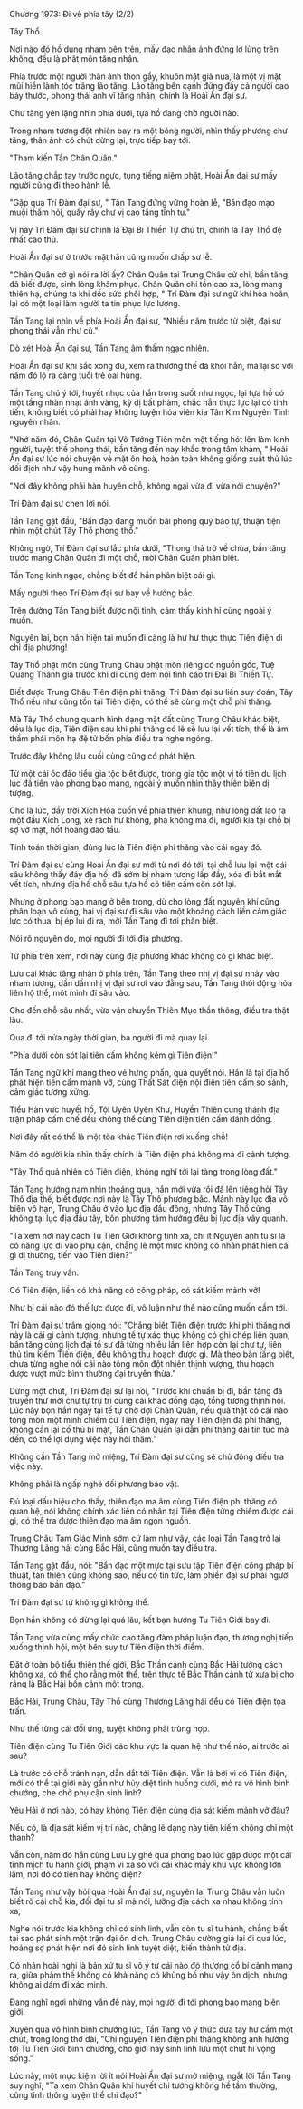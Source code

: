 




Chương 1973: Đi về phía tây (2/2)


Tây Thổ.

Nơi nào đó hồ dung nham bên trên, mấy đạo nhân ảnh đứng lơ lửng trên không, đều là phật môn tăng nhân.

Phía trước một người thân ảnh thon gầy, khuôn mặt già nua, là một vị mặt mũi hiền lành tóc trắng lão tăng. Lão tăng bên cạnh đứng đấy cả người cao bảy thước, phong thái anh vĩ tăng nhân, chính là Hoài Ẩn đại sư.

Chư tăng yên lặng nhìn phía dưới, tựa hồ đang chờ người nào.

Trong nham tương đột nhiên bay ra một bóng người, nhìn thấy phương chư tăng, thân ảnh có chút dừng lại, trực tiếp bay tới.

"Tham kiến Tần Chân Quân."

Lão tăng chắp tay trước ngực, tụng tiếng niệm phật, Hoài Ẩn đại sư mấy người cũng đi theo hành lễ.

"Gặp qua Trí Đàm đại sư, " Tần Tang đứng vững hoàn lễ, "Bần đạo mạo muội thăm hỏi, quấy rầy chư vị cao tăng tĩnh tu."

Vị này Trí Đàm đại sư chính là Đại Bi Thiền Tự chủ trì, chính là Tây Thổ đệ nhất cao thủ.

Hoài Ẩn đại sư ở trước mặt hắn cũng muốn chấp sư lễ.

"Chân Quân cớ gì nói ra lời ấy? Chân Quân tại Trung Châu cử chỉ, bần tăng đã biết được, sinh lòng khâm phục. Chân Quân chí tồn cao xa, lòng mang thiên hạ, chúng ta khi dốc sức phối hợp, " Trí Đàm đại sư ngữ khí hòa hoãn, lại có một loại làm người ta tin phục lực lượng.

Tần Tang lại nhìn về phía Hoài Ẩn đại sư, "Nhiều năm trước từ biệt, đại sư phong thái vẫn như cũ."

Dò xét Hoài Ẩn đại sư, Tần Tang âm thầm ngạc nhiên.

Hoài Ẩn đại sư khí sắc xong đủ, xem ra thương thế đã khỏi hẳn, mà lại so với năm đó lộ ra càng tuổi trẻ oai hùng.

Tần Tang chú ý tới, huyết nhục của hắn trong suốt như ngọc, lại tựa hồ có một tầng nhàn nhạt ánh vàng, kỳ dị bất phàm, chắc hẳn thực lực lại có tinh tiến, không biết có phải hay không luyện hóa viên kia Tân Kim Nguyên Tinh nguyên nhân.

"Nhớ năm đó, Chân Quân tại Vô Tướng Tiên môn một tiếng hót lên làm kinh người, tuyệt thế phong thái, bần tăng đến nay khắc trong tâm khảm, " Hoài Ẩn đại sư lúc nói chuyện vẻ mặt ôn hoà, hoàn toàn không giống xuất thủ lúc đối địch như vậy hung mãnh vô cùng.

"Nơi đây không phải hàn huyên chỗ, không ngại vừa đi vừa nói chuyện?"

Trí Đàm đại sư chen lời nói.

Tần Tang gật đầu, "Bần đạo đang muốn bái phỏng quý bảo tự, thuận tiện nhìn một chút Tây Thổ phong thổ."

Không ngờ, Trí Đàm đại sư lắc phía dưới, "Thong thả trở về chùa, bần tăng trước mang Chân Quân đi một chỗ, mời Chân Quân phân biệt.

Tần Tang kinh ngạc, chẳng biết để hắn phân biệt cái gì.

Mấy người theo Trí Đàm đại sư bay về hướng bắc.

Trên đường Tần Tang biết được nội tình, cảm thấy kinh hỉ cùng ngoài ý muốn.

Nguyên lai, bọn hắn hiện tại muốn đi càng là hư hư thực thực Tiên điện di chỉ địa phương!

Tây Thổ phật môn cùng Trung Châu phật môn riêng có nguồn gốc, Tuệ Quang Thánh giả trước khi đi cũng đem nội tình cáo tri Đại Bi Thiền Tự.

Biết được Trung Châu Tiên điện phi thăng, Trí Đàm đại sư liền suy đoán, Tây Thổ nếu như cũng tồn tại Tiên điện, có thể sẽ cùng một chỗ phi thăng.

Mà Tây Thổ chung quanh hình dạng mặt đất cùng Trung Châu khác biệt, đều là lục địa, Tiên điện sau khi phi thăng có lẽ sẽ lưu lại vết tích, thế là âm thầm phái môn hạ đệ tử bốn phía điều tra nghe ngóng.

Trước đây không lâu cuối cùng cũng có phát hiện.

Từ một cái ốc đảo tiểu gia tộc biết được, trong gia tộc một vị tổ tiên du lịch lúc đã tiến vào phong bạo mang, ngoài ý muốn nhìn thấy thiên biến dị tượng.

Cho là lúc, đầy trời Xích Hỏa cuốn về phía thiên khung, như lòng đất lao ra một đầu Xích Long, xé rách hư không, phá không mà đi, người kia tại chỗ bị sợ vỡ mật, hốt hoảng đào tẩu.

Tính toán thời gian, đúng lúc là Tiên điện phi thăng vào cái ngày đó.

Trí Đàm đại sư cùng Hoài Ẩn đại sư mới từ nơi đó tới, tại chỗ lưu lại một cái sâu không thấy đáy địa hố, đã sớm bị nham tương lấp đầy, xóa đi bắt mắt vết tích, nhưng địa hố chỗ sâu tựa hồ có tiên cấm còn sót lại.

Nhưng ở phong bạo mang ở bên trong, dù cho lòng đất nguyên khí cũng phân loạn vô cùng, hai vị đại sư đi sâu vào một khoảng cách liền cảm giác lực có thua, bị ép lui đi ra, mời Tần Tang đi tới phân biệt.

Nói rõ nguyên do, mọi người đi tới địa phương.

Từ phía trên xem, nơi này cùng địa phương khác không có gì khác biệt.

Lưu cái khác tăng nhân ở phía trên, Tần Tang theo nhị vị đại sư nhảy vào nham tương, dần dần nhị vị đại sư rơi vào đằng sau, Tần Tang thôi động hỏa liên hộ thể, một mình đi sâu vào.

Cho đến chỗ sâu nhất, vừa vận chuyển Thiên Mục thần thông, điều tra thật lâu.

Qua đi tới nửa ngày thời gian, ba người đi mà quay lại.

"Phía dưới còn sót lại tiên cấm không kém gì Tiên điện!"

Tần Tang ngữ khí mang theo vẻ hưng phấn, quả quyết nói. Hắn là tại địa hố phát hiện tiên cấm mảnh vỡ, cùng Thất Sát điện nội điện tiên cấm so sánh, cảm giác tương xứng.

Tiểu Hàn vực huyết hồ, Tội Uyên Uyên Khư, Huyền Thiên cung thánh địa trận pháp cấm chế đều không thể cùng Tiên điện tiên cấm đánh đồng.

Nơi đây rất có thể là một tòa khác Tiên điện rơi xuống chỗ!

Năm đó người kia nhìn thấy chính là Tiên điện phá không mà đi cảnh tượng.

"Tây Thổ quả nhiên có Tiên điện, không nghĩ tới lại tàng trong lòng đất."

Tần Tang hướng nam nhìn thoáng qua, hắn mới vừa rồi đã lên tiếng hỏi Tây Thổ địa thế, biết được nơi này là Tây Thổ phương bắc. Mảnh này lục địa vô biên vô hạn, Trung Châu ở vào lục địa đầu đông, nhưng Tây Thổ cũng không tại lục địa đầu tây, bốn phương tám hướng đều bị lục địa vây quanh.

"Ta xem nơi này cách Tu Tiên Giới không tính xa, chí ít Nguyên anh tu sĩ là có năng lực đi vào phụ cận, chẳng lẽ một mực không có nhân phát hiện cái gì dị thường, tiến vào Tiên điện?"

Tần Tang truy vấn.

Có Tiên điện, liền có khả năng có công pháp, có sát kiếm mảnh vỡ!

Như bị cái nào đó thế lực được đi, vô luận như thế nào cũng muốn cầm tới.

Trí Đàm đại sư trầm giọng nói: "Chẳng biết Tiên điện trước khi phi thăng nơi này là cái gì cảnh tượng, nhưng tế tự xác thực không có ghi chép liên quan, bần tăng cùng lịch đại tổ sư đã từng nhiều lần liên hợp còn lại chư tự, liên thủ tìm kiếm Tiên điện, đều không thu hoạch được gì. Mà theo bần tăng biết, chưa từng nghe nói cái nào tông môn đột nhiên thịnh vượng, thu hoạch được vượt mức bình thường đại truyền thừa."

Dừng một chút, Trí Đàm đại sư lại nói, "Trước khi chuẩn bị đi, bần tăng đã truyền thư mời chư tự trụ trì cùng cái khác đồng đạo, tổng tương thịnh hội. Lúc này bọn hắn ngay tại tế tự chờ đợi Chân Quân, nếu quả thật có cái nào tông môn một mình chiếm cứ Tiên điện, ngày nay Tiên điện đã phi thăng, không cần lại cố thủ bí mật, Tần Chân Quân lại dẫn phi thăng đài tin tức mà đến, có thể lợi dụng việc này hỏi thăm."

Không cần Tần Tang mở miệng, Trí Đàm đại sư cũng sẽ chủ động điều tra việc này.

Không phải là ngấp nghé đối phương bảo vật.

Đủ loại dấu hiệu cho thấy, thiên đạo ma âm cùng Tiên điện phi thăng có quan hệ, nói không chính xác liền có nhân tại Tiên điện từng chiếm được cái gì, có thể tra được thiên đạo ma âm ngọn nguồn.

Trung Châu Tam Giáo Minh sớm cứ làm như vậy, các loại Tần Tang trở lại Thương Lãng hải cùng Bắc Hải, cũng muốn tay điều tra.

Tần Tang gật đầu, nói: "Bần đạo một mực tại sưu tập Tiên điện công pháp bí thuật, tàn thiên cũng không sao, nếu có tin tức, làm phiền đại sư phái người thông báo bần đạo."

Trí Đàm đại sư tự không gì không thể.

Bọn hắn không có dừng lại quá lâu, kết bạn hướng Tu Tiên Giới bay đi.

Tần Tang vừa cùng mấy chức cao tăng đàm pháp luận đạo, thương nghị tiếp xuống thịnh hội, một bên suy tư Tiên điện thời điểm.

Đặt ở toàn bộ tiểu thiên thế giới, Bắc Thần cảnh cùng Bắc Hải tướng cách không xa, có thể cho rằng một thể, trên thực tế Bắc Thần cảnh từ xưa bị cho rằng là Bắc Hải bốn cảnh một trong.

Bắc Hải, Trung Châu, Tây Thổ cùng Thương Lãng hải đều có Tiên điện tọa trấn.

Như thế từng cái đối ứng, tuyệt không phải trùng hợp.

Tiên điện cùng Tu Tiên Giới các khu vực là quan hệ như thế nào, ai trước ai sau?

Là trước có chỗ tránh nạn, dẫn dắt tới Tiên điện. Vẫn là bởi vì có Tiên điện, mới có thể tại giới này gần như hủy diệt tình huống dưới, mở ra vô hình bình chướng, che chở phụ cận sinh linh?

Yêu Hải ở nơi nào, có hay không Tiên điện cùng địa sát kiếm mảnh vỡ đâu?

Nếu có, là địa sát kiếm vị trí nào, chẳng lẽ dạng này tiên kiếm không chỉ một thanh?

Vẫn còn, năm đó hắn cùng Lưu Ly ghé qua phong bạo lúc gặp được một cái tĩnh mịch tu hành giới, phạm vi xa so với cái khác mấy khu vực không lớn lắm, nơi đó có tiên hay không điện?

Tần Tang như vậy hỏi qua Hoài Ẩn đại sư, nguyên lai Trung Châu vẫn luôn biết rõ cái chỗ kia, đối đại tu sĩ mà nói, lưỡng địa cách xa nhau không tính xa,

Nghe nói trước kia không chỉ có sinh linh, vẫn còn tu sĩ tu hành, chẳng biết tại sao phát sinh một trận đại ôn dịch. Trung Châu cường giả lại đi qua lúc, hoảng sợ phát hiện nơi đó sinh linh tuyệt diệt, biến thành tử địa.

Có nhân hoài nghi là bản xứ tu sĩ vô ý từ cái nào đó thượng cổ bí cảnh mang ra, giữa phàm thế không có khả năng có khủng bố như vậy ôn dịch, nhưng không ai dám đi xác minh.

Đang nghĩ ngợi những vấn đề này, mọi người đi tới phong bạo mang biên giới.

Xuyên qua vô hình bình chướng lúc, Tần Tang vô ý thức đưa tay hư cầm một chút, trong lòng thở dài, "Chỉ nguyện Tiên điện phi thăng không ảnh hưởng tới Tu Tiên Giới bình chướng, cho giới này sinh linh lưu một chút hi vọng sống."

Lúc này, một mực kiệm lời ít nói Hoài Ẩn đại sư mở miệng, ngắt lời Tần Tang suy nghĩ, "Ta xem Chân Quân khí huyết chi tướng không hề tầm thường, cũng tinh thông luyện thể chi đạo?"




